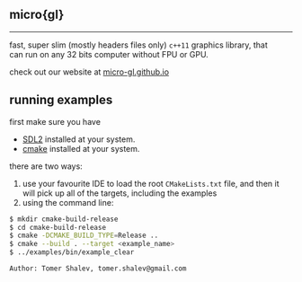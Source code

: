 ## micro{gl}
<hr/>

fast, super slim (mostly headers files only) `c++11` graphics library, that  
can run on any 32 bits computer without FPU or GPU.

check out our website at [micro-gl.github.io](micro-gl.github.io)

## running examples
first make sure you have 
 - [SDL2](https://www.libsdl.org/) installed at your system.  
 - [cmake](https://cmake.org/download/) installed at your system.

there are two ways:
1. use your favourite IDE to load the root `CMakeLists.txt` file, and then it   
   will pick up all of the targets, including the examples
2. using the command line:
```bash
$ mkdir cmake-build-release
$ cd cmake-build-release
$ cmake -DCMAKE_BUILD_TYPE=Release ..
$ cmake --build . --target <example_name>
$ ../examples/bin/example_clear
```

```text
Author: Tomer Shalev, tomer.shalev@gmail.com
```